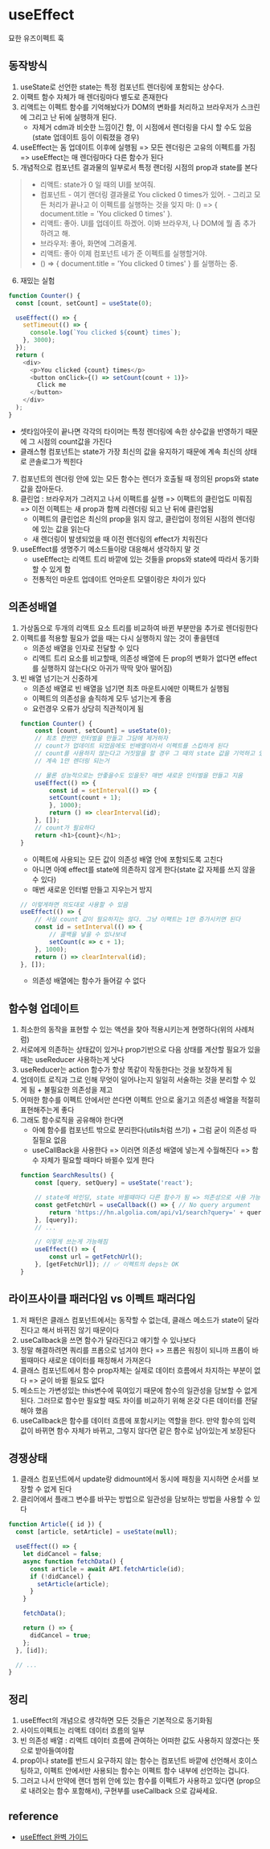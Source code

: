 # useEffect
묘한 유즈이펙트 훅

## 동작방식

1. useState로 선언한 state는 특정 컴포넌트 렌더링에 포함되는 상수다.
2. 이팩트 함수 자체가 매 렌더링마다 별도로 존재한다 
3. 리액트는 이펙트 함수를 기억해놨다가 DOM의 변화를 처리하고 브라우저가 스크린에 그리고 난 뒤에 실행하개 된다.
    - 자체거 cdm과 비숫한 느낌이긴 함, 이 시점에서 렌더링을 다시 할 수도 있음(state 업데이트 등이 이뤄졌을 경우)
4. useEffect는 돔 업데이트 이후에 실행됨 => 모든 렌더링은 고유의 이펙트를 가짐 => useEffect는 매 렌더링마다 다른 함수가 된다
5. 개념적으로 컴포넌트 결과물의 일부로서 특정 랜더링 시점의 prop과 state를 본다
>- 리액트: state가 0 일 때의 UI를 보여줘.
>- 컴포넌트
    - 여기 랜더링 결과물로 You clicked 0 times가 있어.
    - 그리고 모든 처리가 끝나고 이 이펙트를 실행하는 것을 잊지 마: () => { document.title = 'You clicked 0 times' }.
> - 리액트: 좋아. UI를 업데이트 하겠어. 이봐 브라우저, 나 DOM에 뭘 좀 추가하려고 해.
> - 브라우저: 좋아, 화면에 그려줄게.
> - 리액트: 좋아 이제 컴포넌트 네가 준 이펙트를 실행할거야.
> - () => { document.title = 'You clicked 0 times' } 를 실행하는 중.

6. 재밌는 실험
```js
function Counter() {
  const [count, setCount] = useState(0);

  useEffect(() => {
    setTimeout(() => {
      console.log(`You clicked ${count} times`);
    }, 3000);
  });
  return (
    <div>
      <p>You clicked {count} times</p>
      <button onClick={() => setCount(count + 1)}>
        Click me
      </button>
    </div>
  );
}
```
- 셋타임아웃이 끝나면 각각의 타이머는 특정 렌더링에 속한 상수값을 반영하기 때문에 그 시점의 count값을 가진다
- 클래스형 컴포넌트는 state가 가장 최신의 값을 유지하기 때문에 계속 최신의 상태로 콘솔로그가 찍힌다

7. 컴포넌트의 렌더링 안에 있는 모든 함수는 렌더가 호출될 때 정의된 props와 state 값을 잡아둔다.
8. 클린업 : 브라우저가 그려지고 나서 이팩트를 실행 => 이팩트의 클린업도 미뤄짐 => 이전 이펙트는 새 prop과 함께 리렌더링 되고 난 뒤에 클린업됨
    - 이펙트의 클린업은 최신의 prop을 읽지 않고, 클린업이 정의된 시점의 렌더링에 있는 값을 읽는다
    - 새 렌더링이 발생되었을 때 이전 렌더링의 effect가 치워진다
9. useEffect를 생명주기 메소드들이랑 대응해서 생각하지 말 것 
    - useEffect는 리액트 트리 바깥에 있는 것들을 props와 state에 따라서 동기화할 수 있게 함
    - 전통적인 마운트 업데이트 언마운트 모델이랑은 차이가 있다

## 의존성배열
1. 가상돔으로 두개의 리액트 요소 트리를 비교하여 바뀐 부분만을 추가로 렌더링한다
2. 이펙트를 적용할 필요가 없을 때는 다시 실행하지 않는 것이 좋을텐데
    - 의존성 배열을 인자로 전달할 수 있다
    - 리액트 트리 요소를 비교할때, 의존성 배열에 든 prop의 변화가 없다면 effect를 실행하지 않는다(오 아귀가 딱딱 맞아 떨어짐)
3. 빈 배열 넘기는거 신중하게
    - 의존성 배열로 빈 배열을 넘기면 최초 마운트시에만 이팩트가 실행됨
    - 이펙트의 의존성을 솔직하게 모두 넘기는게 좋음
    - 요런경우 오류가 상당히 직관적이게 됨
    ```js
    function Counter() {
        const [count, setCount] = useState(0);
        // 최초 한번만 인터벌을 만들고 그담에 제거하자
        // count가 업데이트 되었음에도 빈배열이라서 이펙트를 스킵하게 된다
        // count를 사용하지 않는다고 거짓말을 할 경우 그 때의 state 값을 기억하고 있기 때문에
        // 계속 1만 렌더링 되는거

        // 물론 성능적으로는 안좋을수도 있을듯? 매번 새로운 인터벌을 만들고 지움
        useEffect(() => {
            const id = setInterval(() => {
            setCount(count + 1);
            }, 1000);
            return () => clearInterval(id);
        }, []);
        // count가 필요하다
        return <h1>{count}</h1>;
    }
    ```
    - 이펙트에 사용되는 모든 값이 의존성 배열 안에 포함되도록 고친다
    - 아니면 아예 effect를 state에 의존하지 않게 한다(state 값 자체를 쓰지 않을 수 있다)
    - 매번 새로운 인터벌 만들고 지우는거 방지
    ```js
    // 이렇게하면 의도대로 사용할 수 있음
    useEffect(() => {
        // 사실 count 값이 필요하지는 않다. 그냥 이팩트는 1만 증가시키면 된다
        const id = setInterval(() => {
            // 콜백을 넣을 수 있나보네
            setCount(c => c + 1);
        }, 1000);
        return () => clearInterval(id);
    }, []);
    ```
    - 의존성 배열에는 함수가 들어갈 수 없다

## 함수형 업데이트
1. 최소한의 동작을 표현할 수 있는 액션을 찾아 적용시키는게 현명하다(위의 사례처럼)
2. 서로에게 의존하는 상태값이 있거나 prop기반으로 다음 상태를 계산할 필요가 있을 때는 useReducer 사용하는게 낫다
3. useReducer는 action 함수가 항상 똑같이 작동한다는 것을 보장하게 됨
4. 업데이트 로직과 그로 인해 무엇이 일어나는지 일일히 서술하는 것을 분리할 수 있게 됨 + 불필요한 의존성을 제고
5. 어떠한 함수를 이펙트 안에서만 쓴다면 이펙트 안으로 옮기고 의존성 배열을 적절히 표현해주는게 좋다   
6. 그래도 함수로직을 공유해야 한다면
    - 아예 함수를 컴포넌트 밖으로 분리한다(utils처럼 쓰기) + 그럼 굳이 의존성 따질필요 없음
    - useCallBack을 사용한다 => 이러면 의존성 배열에 넣는게 수월해진다 => 함수 자체가 필요할 때마다 바뀔수 있게 한다
    ```js
    function SearchResults() {
        const [query, setQuery] = useState('react');

        // state에 바인딩, state 바뀔때마다 다른 함수가 됨 => 의존성으로 사용 가능
        const getFetchUrl = useCallback(() => { // No query argument
            return 'https://hn.algolia.com/api/v1/search?query=' + query;
        }, [query]); 
        // ...

        // 이렇게 쓰는게 가능해짐
        useEffect(() => {
            const url = getFetchUrl();
        }, [getFetchUrl]); // ✅ 이펙트의 deps는 OK
    }
    ```
## 라이프사이클 패러다임 vs 이펙트 패러다임
1. 저 패턴은 클래스 컴포넌트에서는 동작할 수 없는데, 클래스 메소드가 state이 달라진다고 해서 바뀌진 않기 때문이다
2. useCallback을 쓰면 함수가 달라진다고 얘기할 수 있나보다
3. 정말 해결하려면 쿼리를 프롭으로 넘겨야 한다 => 프롭은 워칭이 되니까 프롭이 바뀔때마다 새로운 데이터를 패칭해서 가져온다
4. 클래스 컴포넌트에서 함수 prop자체는 실제로 데이터 흐름에서 차지하는 부분이 없다 => 굳이 바뀔 필요도 없다
5. 메소드는 가변성있는 this변수에 묶여있기 때문에 함수의 일관성을 담보할 수 없게 된다. 그러므로 함수만 필요할 때도 차이를 비교하기 위해 온갖 다른 데이터를 전달해야 했음
6. useCallback은 함수를 데이터 흐름에 포함시키는 역할을 한다. 만약 함수의 입력값이 바뀌면 함수 자체가 바뀌고, 그렇지 않다면 같은 함수로 남아있는게 보장된다

## 경쟁상태
1. 클래스 컴포넌트에서 update랑 didmount에서 동시에 패칭을 지시하면 순서를 보장할 수 없게 된다
2. 클리어에서 플래그 변수를 바꾸는 방법으로 일관성을 담보하는 방법을 사용할 수 있다
```js
function Article({ id }) {
  const [article, setArticle] = useState(null);

  useEffect(() => {
    let didCancel = false;
    async function fetchData() {
      const article = await API.fetchArticle(id);
      if (!didCancel) {
        setArticle(article);
      }
    }

    fetchData();

    return () => {
      didCancel = true;
    };
  }, [id]);

  // ...
}
```

## 정리
1. useEffect의 개념으로 생각하면 모든 것들은 기본적으로 동기화됨 
2. 사이드이펙트는 리액트 데이터 흐름의 일부
3. 빈 의존성 배열 : 리액트 데이터 흐름에 관여하는 어떠한 값도 사용하지 않겠다는 뜻으로 받아들여야함
4. prop이나 state를 반드시 요구하지 않는 함수는 컴포넌트 바깥에 선언해서 호이스팅하고, 이펙트 안에서만 사용되는 함수는 이펙트 함수 내부에 선언하는 겁니다.
5. 그러고 나서 만약에 랜더 범위 안에 있는 함수를 이펙트가 사용하고 있다면 (prop으로 내려오는 함수 포함해서), 구현부를 useCallback 으로 감싸세요.

## reference
- [useEffect 완벽 가이드](https://rinae.dev/posts/a-complete-guide-to-useeffect-ko)